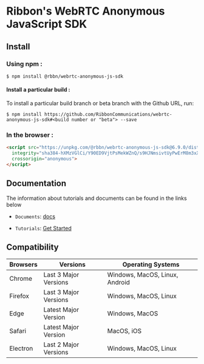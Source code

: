 # Ribbon's WebRTC Anonymous JavaScript SDK

## Install

### Using npm :

`$ npm install @rbbn/webrtc-anonymous-js-sdk`

#### Install a particular build :

To install a particular build branch or beta branch with the Github URL, run:

`$ npm install https://github.com/RibbonCommunications/webrtc-anonymous-js-sdk#<build number or "beta"> --save`

### In the browser :
```html
<script src="https://unpkg.com/@rbbn/webrtc-anonymous-js-sdk@6.9.0/dist/webrtc.js"
  integrity="sha384-hXMzVGlCi/Y90ED9VjtPsMekWZnQ/s9HJNmsivtUyPwErM8m3xXUIJ4lECeE4KLA"
  crossorigin="anonymous">
</script>
```
## Documentation

The information about tutorials and documents can be found in the links below

* `Documents`: [docs](https://RibbonCommunications.github.io/webrtc-anonymous-js-sdk/docs)

* `Tutorials`: [Get Started](https://RibbonCommunications.github.io/webrtc-anonymous-js-sdk/tutorials/#/Get%20Started)

## Compatibility

| Browsers | Versions              | Operating Systems              |
|----------|-----------------------|--------------------------------|
| Chrome   | Last 3 Major Versions | Windows, MacOS, Linux, Android |
| Firefox  | Last 3 Major Versions | Windows, MacOS, Linux          |
| Edge     | Latest Major Version  | Windows, MacOS                 |
| Safari   | Latest Major Version  | MacOS, iOS                     |
| Electron | Last 2 Major Versions | Windows, MacOS, Linux          |
